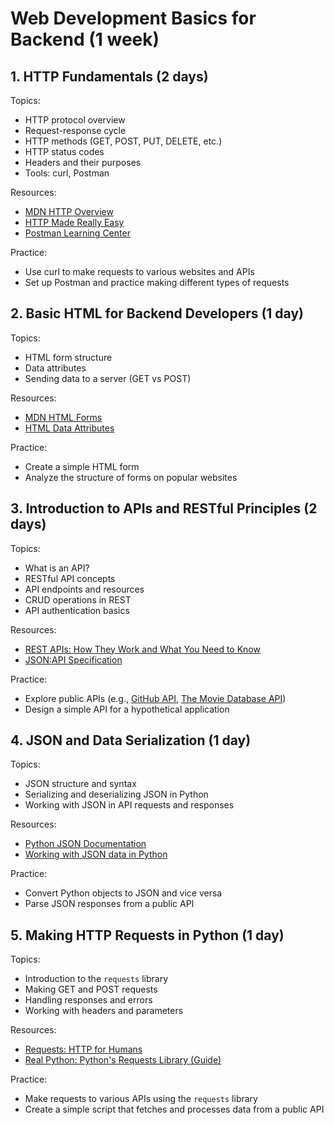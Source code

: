 # Web Development Basics for Backend (1 week)

## 1. HTTP Fundamentals (2 days)

Topics:
- HTTP protocol overview
- Request-response cycle
- HTTP methods (GET, POST, PUT, DELETE, etc.)
- HTTP status codes
- Headers and their purposes
- Tools: curl, Postman

Resources:
- [MDN HTTP Overview](https://developer.mozilla.org/en-US/docs/Web/HTTP/Overview)
- [HTTP Made Really Easy](https://www.jmarshall.com/easy/http/)
- [Postman Learning Center](https://learning.postman.com/docs/getting-started/introduction/)

Practice:
- Use curl to make requests to various websites and APIs
- Set up Postman and practice making different types of requests

## 2. Basic HTML for Backend Developers (1 day)

Topics:
- HTML form structure
- Data attributes
- Sending data to a server (GET vs POST)

Resources:
- [MDN HTML Forms](https://developer.mozilla.org/en-US/docs/Learn/Forms)
- [HTML Data Attributes](https://developer.mozilla.org/en-US/docs/Learn/HTML/Howto/Use_data_attributes)

Practice:
- Create a simple HTML form
- Analyze the structure of forms on popular websites

## 3. Introduction to APIs and RESTful Principles (2 days)

Topics:
- What is an API?
- RESTful API concepts
- API endpoints and resources
- CRUD operations in REST
- API authentication basics

Resources:
- [REST APIs: How They Work and What You Need to Know](https://blog.hubspot.com/website/what-is-rest-api)
- [JSON:API Specification](https://jsonapi.org/)

Practice:
- Explore public APIs (e.g., [GitHub API](https://docs.github.com/en/rest), [The Movie Database API](https://developers.themoviedb.org/3/getting-started/introduction))
- Design a simple API for a hypothetical application

## 4. JSON and Data Serialization (1 day)

Topics:
- JSON structure and syntax
- Serializing and deserializing JSON in Python
- Working with JSON in API requests and responses

Resources:
- [Python JSON Documentation](https://docs.python.org/3/library/json.html)
- [Working with JSON data in Python](https://realpython.com/python-json/)

Practice:
- Convert Python objects to JSON and vice versa
- Parse JSON responses from a public API

## 5. Making HTTP Requests in Python (1 day)

Topics:
- Introduction to the `requests` library
- Making GET and POST requests
- Handling responses and errors
- Working with headers and parameters

Resources:
- [Requests: HTTP for Humans](https://docs.python-requests.org/en/latest/)
- [Real Python: Python's Requests Library (Guide)](https://realpython.com/python-requests/)

Practice:
- Make requests to various APIs using the `requests` library
- Create a simple script that fetches and processes data from a public API

